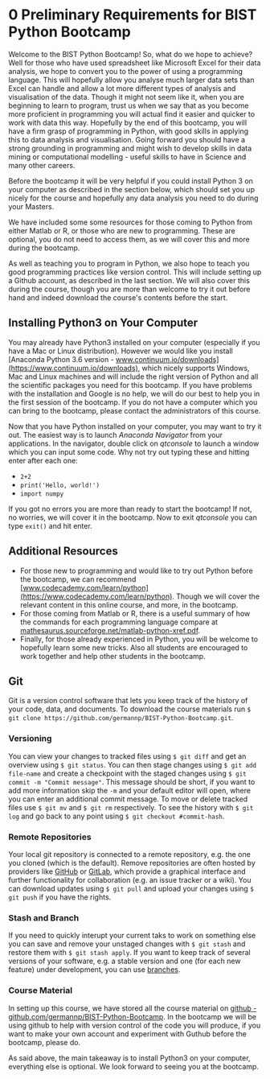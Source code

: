 # 0 Preliminary Requirements for BIST Python Bootcamp  
  
Welcome to the BIST Python Bootcamp! So, what do we hope to achieve? Well for those who have used spreadsheet like Microsoft Excel for their data analysis, we hope to convert you to the power of using a programming language. This will hopefully allow you analyse much larger data sets than Excel can handle and allow a lot more different types of analysis and visualisation of the data. Though it might not seem like it, when you are beginning to learn to program, trust us when we say that as you become more proficient in programming you will actual find it easier and quicker to work with data this way. Hopefully by the end of this bootcamp, you will have a firm grasp of programming in Python, with good skills in applying this to data analysis and visualisation. Going forward you should have a strong grounding in programming and might wish to develop skills in data mining or computational modelling - useful skills to have in Science and many other careers.  

Before the bootcamp it will be very helpful if you could install Python 3 on your computer as described in the section below, which should set you up nicely for the course and hopefully any data analysis you need to do during your Masters.  

We have included some some resources for those coming to Python from either Matlab or R, or those who are new to programming. These are optional, you do not need to access them, as we will cover this and more during the bootcamp.  

As well as teaching you to program in Python, we also hope to teach you good programming practices like version control. This will include setting up a Github account, as described in the last section. We will also cover this during the course, though you are more than welcome to try it out before hand and indeed download the course's contents before the start.  


## Installing Python3 on Your Computer  

You may already have Python3 installed on your computer (especially if you have a Mac or Linux distribution). However we would like you install [Anaconda Python 3.6 version - www.continuum.io/downloads](https://www.continuum.io/downloads), which nicely supports Windows, Mac and Linux machines and will include the right version of Python and all the scientific packages you need for this bootcamp. If you have problems with the installation and Google is no help, we will do our best to help you in the first session of the bootcamp. If you do not have a computer which you can bring to the bootcamp, please contact the administrators of this course.  

Now that you have Python installed on your computer, you may want to try it out. The easiest way is to launch *Anaconda Navigator* from your applications. In the navigator, double click on *qtconsole* to launch a window which you can input some code. Why not try out typing these and hitting enter after each one:

+ `2+2`
+ `print('Hello, world!')`
+ `import numpy`

If you got no errors you are more than ready to start the bootcamp! If not, no worries, we will cover it in the bootcamp. Now to exit *qtconsole* you can type `exit()` and hit enter.  


## Additional Resources  

+ For those new to programming and would like to try out Python before the bootcamp, we can recommend [www.codecademy.com/learn/python](https://www.codecademy.com/learn/python). Though we will cover the relevant content in this online course, and more, in the bootcamp.
+ For those coming from Matlab or R, there is a useful summary of how the commands for each programming language compare at [mathesaurus.sourceforge.net/matlab-python-xref.pdf](http://mathesaurus.sourceforge.net/matlab-python-xref.pdf).
+ Finally, for those already experienced in Python, you will be welcome to hopefully learn some new tricks. Also all students are encouraged to work together and help other students in the bootcamp.


## Git

Git is a version control software that lets you keep track of the history of your code, data, and documents. To download the course materials run `$ git clone https://github.com/germannp/BIST-Python-Bootcamp.git`.

### Versioning
You can view your changes to tracked files using `$ git diff` and get an overview using `$ git status`. You can then stage changes using `$ git add file-name` and create a checkpoint with the staged changes using `$ git commit -m "Commit message"`. This message should be short, if you want to add more information skip the `-m` and your default editor will open, where you can enter an additional commit message. To move or delete tracked files use `$ git mv` and `$ git rm` respectively. To see the history with `$ git log` and go back to any point using `$ git checkout #commit-hash`.

### Remote Repositories
Your local git repository is connected to a remote repository, e.g. the one you cloned (which is the default). Remove repositories are often hosted by providers like [GitHub](https://github.com) or [GitLab](https://gitlab.com), which provide a graphical interface and further functionality for collaboration (e.g. an issue tracker or a wiki). You can download updates using `$ git pull` and upload your changes using `$ git push` if you have the rights.

### Stash and Branch
If you need to quickly interupt your current taks to work on something else you can save and remove your unstaged changes with `$ git stash` and restore them with `$ git stash apply`. If you want to keep track of several versions of your software, e.g. a stable version and one (for each new feature) under development, you can use [branches](https://git-scm.com/docs/git-branch).

### Course Material
In setting up this course, we have stored all the course material on [github - github.com/germannp/BIST-Python-Bootcamp](https://github.com/philipp-germann/BIST-Python-Bootcamp). In the bootcamp we will be using github to help with version control of the code you will produce, if you want to make your own account and experiment with Guthub before the bootcamp, please do.  
  
As said above, the main takeaway is to install Python3 on your computer, everything else is optional. We look forward to seeing you at the bootcamp.
